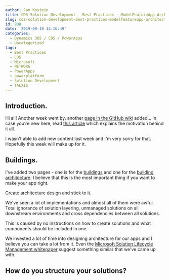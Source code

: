 ```yaml
---
author: Jan Kostejn
title: CDS Solution Development – Best Practices – ModelFeatureApp Architecture
slug: cds-solution-development-best-practices-modelfeatureapp-architecture
id: 938
date: '2019-09-19 12:16:49'
categories:
  - Dynamics 365 / CDS / PowerApps
  - Uncategorized
tags:
  - Best Practices
  - CDS
  - Microsoft
  - NETWORG
  - PowerApps
  - powerplatform
  - Solution Development
  - TALXIS
---
```


## Introduction.

Hi all! Another week went by, another [page in the GitHub wiki](https://github.com/NETWORG/cds-solution-development-docs/wiki/Buildings) added… In case you’re new here, read [this article](https://blog.thenetw.org/2019/08/22/common-data-service-solution-development-best-practices/) which explains the motivation behind it all.

I wasn't able to add new content last week and I'm very sorry for that. Hopefully this week will make up for it.

## Buildings.

I've added two pages - one is for the [buildings](https://github.com/NETWORG/cds-solution-development-docs/wiki/Buildings) and one for the [building architecture](https://github.com/NETWORG/cds-solution-development-docs/wiki/Architecture). I believe that this is the most important thing if you want to make your app right.

Create architecture design and stick to it.

We've seen a lot of implementations and almost all of them were awful. Total ignorance of solution layering, unmanaged solutions on all downstream environments and cross dependencies between all solutions.

This is caused by no instructions on how to create solutions and what components should be included in one.

We invested a lot of time into designing architecture for our apps and I believe you can take a lot from it. Even the [Microsoft Solution Lifecycle Management whitepaper](https://www.microsoft.com/en-us/download/details.aspx?id=57777&WT.mc_id=rss_alldownloads_all) suggest something similar that we've came up with.

## How do you structure your solutions?